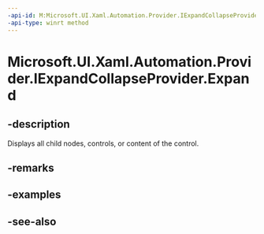 ```yaml
---
-api-id: M:Microsoft.UI.Xaml.Automation.Provider.IExpandCollapseProvider.Expand
-api-type: winrt method
---
```


<!-- Method syntax
public void Expand()
-->

# Microsoft.UI.Xaml.Automation.Provider.IExpandCollapseProvider.Expand

## -description
Displays all child nodes, controls, or content of the control.

## -remarks

## -examples

## -see-also
